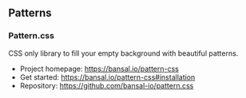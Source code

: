 ## Patterns

### Pattern.css

CSS only library to fill your empty background with beautiful patterns.

- Project homepage: <https://bansal.io/pattern-css>
- Get started: <https://bansal.io/pattern-css#installation>
- Repository: <https://github.com/bansal-io/pattern.css>

